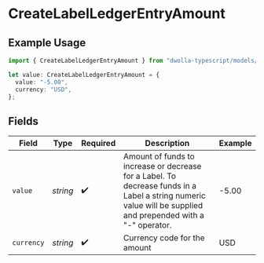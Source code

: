 # CreateLabelLedgerEntryAmount

## Example Usage

```typescript
import { CreateLabelLedgerEntryAmount } from "dwolla-typescript/models/operations";

let value: CreateLabelLedgerEntryAmount = {
  value: "-5.00",
  currency: "USD",
};
```

## Fields

| Field                                                                                                                                                        | Type                                                                                                                                                         | Required                                                                                                                                                     | Description                                                                                                                                                  | Example                                                                                                                                                      |
| ------------------------------------------------------------------------------------------------------------------------------------------------------------ | ------------------------------------------------------------------------------------------------------------------------------------------------------------ | ------------------------------------------------------------------------------------------------------------------------------------------------------------ | ------------------------------------------------------------------------------------------------------------------------------------------------------------ | ------------------------------------------------------------------------------------------------------------------------------------------------------------ |
| `value`                                                                                                                                                      | *string*                                                                                                                                                     | :heavy_check_mark:                                                                                                                                           | Amount of funds to increase or decrease for a Label. To decrease funds in a Label a string numeric value will be supplied and prepended with a "-" operator. | -5.00                                                                                                                                                        |
| `currency`                                                                                                                                                   | *string*                                                                                                                                                     | :heavy_check_mark:                                                                                                                                           | Currency code for the amount                                                                                                                                 | USD                                                                                                                                                          |